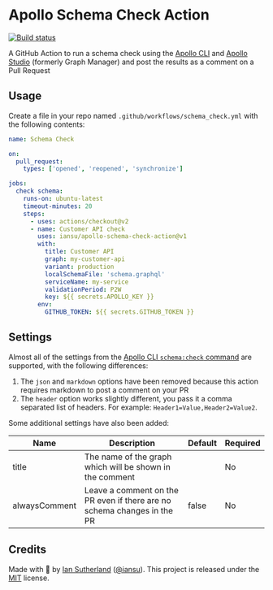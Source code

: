 # Apollo Schema Check Action

[![Build status](https://github.com/iansu/apollo-schema-check-action/workflows/CI/badge.svg)](https://github.com/iansu/apollo-schema-check-action/actions)

A GitHub Action to run a schema check using the [Apollo CLI](https://www.apollographql.com/docs/devtools/cli/) and [Apollo Studio](https://www.apollographql.com/docs/studio/) (formerly Graph Manager) and post the results as a comment on a Pull Request

## Usage

Create a file in your repo named `.github/workflows/schema_check.yml` with the following contents:

```yml
name: Schema Check

on:
  pull_request:
    types: ['opened', 'reopened', 'synchronize']

jobs:
  check schema:
    runs-on: ubuntu-latest
    timeout-minutes: 20
    steps:
      - uses: actions/checkout@v2
      - name: Customer API check
        uses: iansu/apollo-schema-check-action@v1
        with:
          title: Customer API
          graph: my-customer-api
          variant: production
          localSchemaFile: 'schema.graphql'
          serviceName: my-service
          validationPeriod: P2W
          key: ${{ secrets.APOLLO_KEY }}
        env:
          GITHUB_TOKEN: ${{ secrets.GITHUB_TOKEN }}
```

## Settings

Almost all of the settings from the [Apollo CLI `schema:check` command](https://github.com/apollographql/apollo-tooling/tree/master/packages/apollo#apollo-servicecheck) are supported, with the following differences:

1. The `json` and `markdown` options have been removed because this action requires markdown to post a comment on your PR
1. The `header` option works slightly different, you pass it a comma separated list of headers. For example: `Header1=Value,Header2=Value2`.

Some additional settings have also been added:

| Name          | Description                                                             | Default | Required |
| ------------- | ----------------------------------------------------------------------- | ------- | -------- |
| title         | The name of the graph which will be shown in the comment                |         | No       |
| alwaysComment | Leave a comment on the PR even if there are no schema changes in the PR | false   | No       |

## Credits

Made with :tumbler_glass: by [Ian Sutherland](https://iansutherland.ca) ([@iansu](https://twitter.com/iansu)). This project is released under the [MIT](/LICENSE) license.
